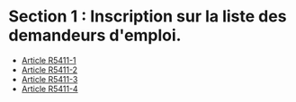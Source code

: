 #  Section 1 : Inscription sur la liste des demandeurs d'emploi.

* [Article R5411-1](./LEGIARTI000028976116.md)
* [Article R5411-2](./LEGIARTI000031310711.md)
* [Article R5411-3](./LEGIARTI000031310714.md)
* [Article R5411-4](./LEGIARTI000018525220.md)
